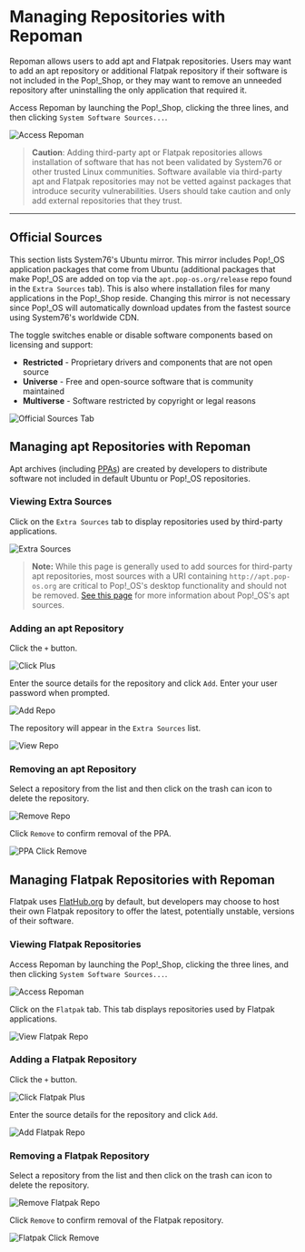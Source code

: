 # Managing Repositories with Repoman

Repoman allows users to add apt and Flatpak repositories. Users may want to add an apt repository or additional Flatpak repository if their software is not included in the Pop!\_Shop, or they may want to remove an unneeded repository after uninstalling the only application that required it.

Access Repoman by launching the Pop!\_Shop, clicking the three lines, and then clicking `System Software Sources...`.

![Access Repoman](/images/manage-repos/access-repoman.png)

>**Caution**: Adding third-party apt or Flatpak repositories allows installation of software that has not been validated by System76 or other trusted Linux communities. Software available via third-party apt and Flatpak repositories may not be vetted against packages that introduce security vulnerabilities. Users should take caution and only add external repositories that they trust.
---

## Official Sources

This section lists System76's Ubuntu mirror. This mirror includes Pop!\_OS application packages that come from Ubuntu (additional packages that make Pop!\_OS are added on top via the `apt.pop-os.org/release` repo found in the `Extra Sources` tab). This is also where installation files for many applications in the Pop!\_Shop reside. Changing this mirror is not necessary since Pop!\_OS will automatically download updates from the fastest source using System76's worldwide CDN.

The toggle switches enable or disable software components based on licensing and support:

- **Restricted** - Proprietary drivers and components that are not open source
- **Universe** - Free and open-source software that is community maintained
- **Multiverse** - Software restricted by copyright or legal reasons

![Official Sources Tab](/images/manage-repos/official-sources-tab.png)

## Managing apt Repositories with Repoman

Apt archives (including [PPAs](manage-repos.md#ppas)) are created by developers to distribute software not included in default Ubuntu or Pop!\_OS repositories.

### Viewing Extra Sources

Click on the `Extra Sources` tab to display repositories used by third-party applications.

![Extra Sources](/images/manage-repos/extra-sources.png)

>**Note:** While this page is generally used to add sources for third-party apt repositories, most sources with a URI containing `http://apt.pop-os.org` are critical to Pop!\_OS's desktop functionality and should not be removed. [See this page](https://apt.pop-os.org/) for more information about Pop!\_OS's apt sources.

### Adding an apt Repository

Click the `+` button.

![Click Plus](/images/manage-repos/click-plus.png)

Enter the source details for the repository and click `Add`. Enter your user password when prompted.

![Add Repo](/images/manage-repos/add-repo.png)

The repository will appear in the `Extra Sources` list.

![View Repo](/images/manage-repos/view-repo.png)

### Removing an apt Repository

Select a repository from the list and then click on the trash can icon to delete the repository.

![Remove Repo](/images/manage-repos/remove-repo.png)

Click `Remove` to confirm removal of the PPA.

![PPA Click Remove](/images/manage-repos/ppa-click-remove.png)

## Managing Flatpak Repositories with Repoman

Flatpak uses [FlatHub.org](https://flathub.org/home) by default, but developers may choose to host their own Flatpak repository to offer the latest, potentially unstable, versions of their software.

### Viewing Flatpak Repositories

Access Repoman by launching the Pop!\_Shop, clicking the three lines, and then clicking `System Software Sources...`.

![Access Repoman](/images/manage-repos/access-repoman.png)

Click on the `Flatpak` tab. This tab displays repositories used by Flatpak applications.

![View Flatpak Repo](/images/manage-repos/view-flatpak-repo.png)

### Adding a Flatpak Repository

Click the `+` button.

![Click Flatpak Plus](/images/manage-repos/click-flatpak-plus.png)

Enter the source details for the repository and click `Add`.

![Add Flatpak Repo](/images/manage-repos/add-flatpak-repo.png)

### Removing a Flatpak Repository

Select a repository from the list and then click on the trash can icon to delete the repository.

![Remove Flatpak Repo](/images/manage-repos/remove-flatpak-repo.png)

Click `Remove` to confirm removal of the Flatpak repository.

![Flatpak Click Remove](/images/manage-repos/flatpak-click-remove.png)
